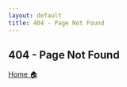 ```yaml
---
layout: default
title: 404 - Page Not Found
---
```


<div class="entry-content">

<h2>404 - Page Not Found</h2>
<a href="/" class="big-button">
Home 🏠
</a>

</div>
